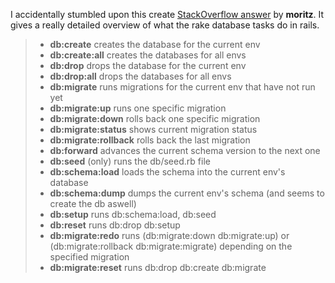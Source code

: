I accidentally stumbled upon this create [StackOverflow answer][source] by **moritz**. It gives a really detailed overview of what the rake database tasks do in rails.


> * **db:create** creates the database for the current env
> * **db:create:all** creates the databases for all envs
> * **db:drop** drops the database for the current env
> * **db:drop:all** drops the databases for all envs
> * **db:migrate** runs migrations for the current env that have not run yet
> * **db:migrate:up** runs one specific migration
> * **db:migrate:down** rolls back one specific migration
> * **db:migrate:status** shows current migration status
> * **db:migrate:rollback** rolls back the last migration
> * **db:forward** advances the current schema version to the next one
> * **db:seed** (only) runs the db/seed.rb file
> * **db:schema:load** loads the schema into the current env's database
> * **db:schema:dump** dumps the current env's schema (and seems to create the db aswell)
> * **db:setup** runs db:schema:load, db:seed
> * **db:reset** runs db:drop db:setup
> * **db:migrate:redo** runs (db:migrate:down db:migrate:up) or (db:migrate:rollback db:migrate:migrate) depending on the specified migration
> * **db:migrate:reset** runs db:drop db:create db:migrate



[source]: http://stackoverflow.com/a/10302357/406957